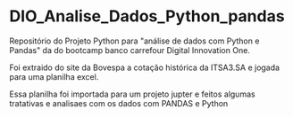 # DIO_Analise_Dados_Python_pandas
Repositório do Projeto Python para "análise de dados com Python e Pandas" da do bootcamp banco carrefour Digital Innovation One.

Foi extraido do site da Bovespa a cotação histórica da ITSA3.SA e jogada para uma planilha excel.  
 
Essa planilha foi importada para um projeto jupter e feitos algumas tratativas e analisaes com os dados com PANDAS e Python
